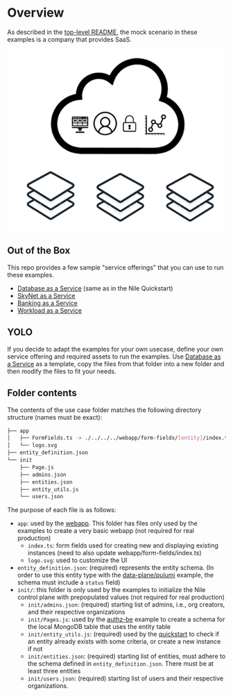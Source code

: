 # Overview

As described in the [top-level README](../README.md), the mock scenario in these examples is a company that provides SaaS.

![image](../images/saas.png)

## Out of the Box

This repo provides a few sample "service offerings" that you can use to run these examples.

- [Database as a Service](DB/) (same as in the Nile Quickstart)
- [SkyNet as a Service](SkyNet/)
- [Banking as a Service](Banking/)
- [Workload as a Service](Workload/)

## YOLO

If you decide to adapt the examples for your own usecase, define your own service offering and required assets to run the examples.
Use [Database as a Service](./DB/) as a template, copy the files from that folder into a new folder and then modify the files to fit your needs.

## Folder contents

The contents of the use case folder matches the following directory structure (names must be exact):

```bash
├── app
│   ├── FormFields.ts -> ./../../../webapp/form-fields/[entity]/index.ts
│   └── logo.svg
├── entity_definition.json
└── init
    ├── Page.js
    ├── admins.json
    ├── entities.json
    ├── entity_utils.js
    └── users.json
```

The purpose of each file is as follows:

- `app`: used by the [webapp](../webapp). This folder has files only used by the examples to create a very basic webapp (not required for real production)
  - `index.ts`: form fields used for creating new and displaying existing instances (need to also update webapp/form-fields/index.ts)
  - `logo.svg`: used to customize the UI
- `entity_definition.json`: (required) represents the entity schema. (In order to use this entity type with the [data-plane/pulumi](../data-plane/pulumi) example, the schema must include a `status` field)
- `init/`: this folder is only used by the examples to initialize the Nile control plane with prepopulated values (not required for real production)
  - `init/admins.json`: (required) starting list of admins, i.e.,  org creators, and their respective organizations
  - `init/Pages.js`: used by the [authz-be](../authz-be) example to create a schema for the local MongoDB table that uses the entity table
  - `init/entity_utils.js`: (required) used by the [quickstart](../quickstart) to check if an entity already exists with some criteria, or create a new instance if not
  - `init/entities.json`: (required) starting list of entities, must adhere to the schema defined in `entity_definition.json`. There must be at least three entities
  - `init/users.json`: (required) starting list of users and their respective organizations.
